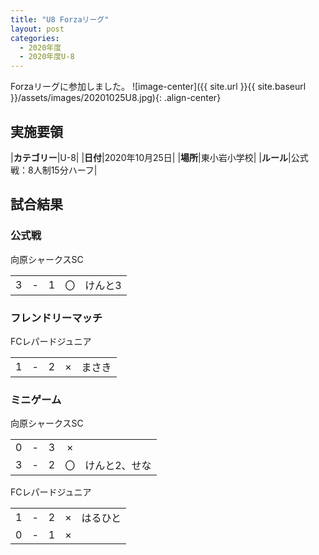 ```yaml
---
title: "U8 Forzaリーグ"
layout: post
categories:
  - 2020年度
  - 2020年度U-8
---
```


Forzaリーグに参加しました。
![image-center]({{ site.url }}{{ site.baseurl }}/assets/images/20201025U8.jpg){: .align-center}

## 実施要領

|**カテゴリー**|U-8|
|**日付**|2020年10月25日|
|**場所**|東小岩小学校|
|**ルール**|公式戦：8人制15分ハーフ|


## 試合結果

### 公式戦

向原シャークスSC

|    |   |    |    |         |
|:--:|:-:|:--:|:--:|:--------|
|   3| - |   1|〇|けんと3|


### フレンドリーマッチ

FCレパードジュニア

|    |   |    |    |         |
|:--:|:-:|:--:|:--:|:--------|
|   1| - |   2|×|まさき|


### ミニゲーム

向原シャークスSC

|    |   |    |    |         |
|:--:|:-:|:--:|:--:|:--------|
|   0| - |   3|×||
|   3| - |   2|〇|けんと2、せな|

FCレパードジュニア

|    |   |    |    |         |
|:--:|:-:|:--:|:--:|:--------|
|   1| - |   2|×|はるひと|
|   0| - |   1|×||
